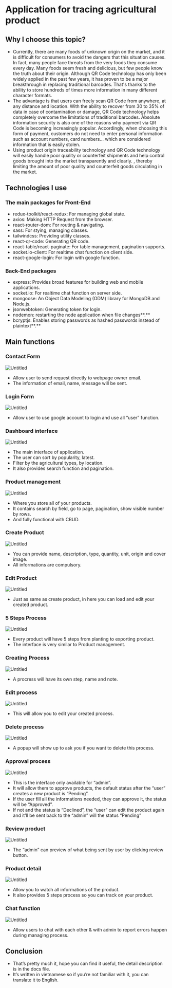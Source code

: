 # Application for tracing agricultural product

## Why I choose this topic?

- Currently, there are many foods of unknown origin on the market, and it is difficult for consumers to avoid the dangers that this situation causes. In fact, many people face threats from the very foods they consume every day. Many foods seem fresh and delicious, but few people know the truth about their origin. Although QR Code technology has only been widely applied in the past few years, it has proven to be a major breakthrough in replacing traditional barcodes. That's thanks to the ability to store hundreds of times more information in many different character formats.
- The advantage is that users can freely scan QR Code from anywhere, at any distance and location. With the ability to recover from 30 to 35% of data in case of contamination or damage, QR Code technology helps completely overcome the limitations of traditional barcodes. Absolute information security is also one of the reasons why payment via QR Code is becoming increasingly popular. Accordingly, when choosing this form of payment, customers do not need to enter personal information such as account numbers, card numbers... which are considered information that is easily stolen.
- Using product origin traceability technology and QR Code technology will easily handle poor quality or counterfeit shipments and help control goods brought into the market transparently and clearly. , thereby limiting the amount of poor quality and counterfeit goods circulating in the market.

## Technologies I use

### The main packages for Front-End

- redux-toolkit/react-redux: For managing global state.
- axios: Making HTTP Request from the browser.
- react-router-dom: For routing & navigating.
- sass: For stying, managing classes.
- tailwindcss: Providing utility classes.
- react-qr-code: Generating QR code.
- react-table/react-paginate: For table management, pagination supports.
- socket.io-client: For realtime chat function on client side.
- react-google-login: For login with google function.

### Back-End packages

- express: Provides broad features for building web and mobile applications.
- socket.io: For realtime chat function on server side.
- mongoose: An Object Data Modeling (ODM) library for MongoDB and Node.js.
- jsonwebtoken: Generating token for login.
- nodemon: restarting the node application when file changes**.**
- bcryptjs: Enables storing passwords as hashed passwords instead of plaintext**.**

## Main functions

### Contact Form

![Untitled](iARWDocumentation/Untitled.png)

- Allow user to send request directly to webpage owner email.
- The information of email, name, message will be sent.

### Login Form

![Untitled](iARWDocumentation/Untitled%201.png)

- Allow user to use google account to login and use all “user” function.

### Dashboard interface

![Untitled](iARWDocumentation/Untitled%202.png)

- The main interface of application.
- The user can sort by popularity, latest.
- Filter by the agricultural types, by location.
- It also provides search function and pagination.

### Product management

![Untitled](iARWDocumentation/Untitled%203.png)

- Where you store all of your products.
- It contains search by field, go to page, pagination, show visible number by rows.
- And fully functional with CRUD.

### Create Product

![Untitled](iARWDocumentation/Untitled%204.png)

- You can provide name, description, type, quantity, unit, origin and cover image.
- All informations are compulsory.

### Edit Product

![Untitled](iARWDocumentation/Untitled%205.png)

- Just as same as create product, in here you can load and edit your created product.

### 5 Steps Process

![Untitled](iARWDocumentation/Untitled%206.png)

- Every product will have 5 steps from planting to exporting product.
- The interface is very similar to Product management.

### Creating Process

![Untitled](iARWDocumentation/Untitled%207.png)

- A procress will have its own step, name and note.

### Edit process

![Untitled](iARWDocumentation/Untitled%208.png)

- This will allow you to edit your created process.

### Delete process

![Untitled](iARWDocumentation/Untitled%209.png)

- A popup will show up to ask you if you want to delete this process.

### Approval process

![Untitled](iARWDocumentation/Untitled%2010.png)

- This is the interface only available for “admin”.
- It will allow them to approve products, the default status after the “user” creates a new product is “Pending”.
- If the user fill all the informations needed, they can approve it, the status will be “Approved”.
- If not and the status is “Declined”, the “user” can edit the product again and it’ll be sent back to the “admin” will the status “Pending”

### Review product

![Untitled](iARWDocumentation/Untitled%2011.png)

- The “admin” can preview of what being sent by user by clicking review button.

### Product detail

![Untitled](iARWDocumentation/Untitled%2012.png)

- Allow you to watch all informations of the product.
- It also provides 5 steps process so you can track on your product.

### Chat function

![Untitled](iARWDocumentation/Untitled%2013.png)

- Allow users to chat with each other & with admin to report errors happen during managing process.

## Conclusion

- That’s pretty much it, hope you can find it useful, the detail description is in the docs file.
- It’s written in vietnamese so if you’re not familiar with it, you can translate it to English.
